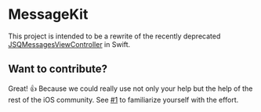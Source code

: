 # MessageKit

This project is intended to be a rewrite of the recently deprecated [JSQMessagesViewController](https://github.com/jessesquires/JSQMessagesViewController) in Swift.

## Want to contribute?

Great! :+1: Because we could really use not only your help but the help of the rest of the iOS community. See [#1](https://github.com/MessageKit/MessageKit/issues/1) to familiarize yourself with the effort.
